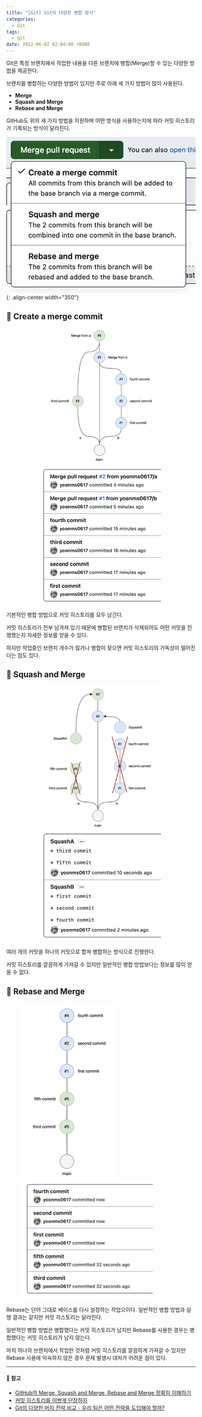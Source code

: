 ```yaml
---
title: "[Git] Git의 다양한 병합 방식"
categories:
  - Git
tags:
  - git
date: 2022-06-02 02:04:00 +0900
---
```


Git은 특정 브랜치에서 작업한 내용을 다른 브랜치에 병합(Merge)할 수 있는 다양한 방법을 제공한다.

브랜치를 병합하는 다양한 방법이 있지만 주로 아래 세 가지 방법이 많이 사용된다.

- **Merge**
- **Squash and Merge**
- **Rebase and Merge**

GitHub도 위의 세 가지 방법을 지원하며 어떤 방식을 사용하는지에 따라 커밋 히스토리가 기록되는 방식이 달라진다.

![git-branch-1](/assets/image/git/git-branch-1.png){: .align-center width="350"}

## 🎯 Create a merge commit

<p align="center">
  <img src="../../assets/image/git/git-branch-2.png" style="width: 320px; display: inline">
  <img src="../../assets/image/git/git-branch-3.png" style="width: 320px; display: inline">
</p>

기본적인 병합 방법으로 커밋 히스토리를 모두 남긴다.

커밋 히스토리가 전부 남겨져 있기 때문에 병합된 브랜치가 삭제되어도 어떤 커밋을 진행했는지 자세한 정보를 얻을 수 있다.

하지만 작업중인 브랜치 개수가 많거나 병합이 잦으면 커밋 히스토리의 가독성이 떨어진다는 점도 있다.

## 🎯 Squash and Merge

<p align="center">
  <img src="./../../assets/image/git/git-branch-4.png" style="width: 320px; display: inline">
  <img src="./../../assets/image/git/git-branch-5.png" style="width: 320px; display: inline">
</p>

<!-- <figure class="align-center">
  <img src="./../../assets/image/git/git-branch-4.png" style="width: 350px">
  <img src="./../../assets/image/git/git-branch-5.png" style="width: 355px">
</figure> -->

여러 개의 커밋을 하나의 커밋으로 합쳐 병합하는 방식으로 진행한다.

커밋 히스토리를 깔끔하게 가져갈 수 있지만 일반적인 병합 방법보다는 정보를 많이 얻을 수 없다.

## 🎯 Rebase and Merge

<figure class="align-center">
  <img src="./../../assets/image/git/git-branch-6.png" style="width: 250px">
  <img src="./../../assets/image/git/git-branch-7.png" style="width: 350px">
</figure>

Rebase는 단어 그대로 베이스를 다시 설정하는 작업으이다. 일반적인 병합 방법과 실행 결과는 같지만 커밋 히스토리는 달라진다.

일반적인 병합 방법은 병합했다는 커밋 히스토리가 남지만 Rebase를 사용한 경우는 병합했다는 커밋 히스토리가 남지 않는다.

마치 하나의 브랜치에서 작업한 것처럼 커밋 히스토리를 깔끔하게 가져갈 수 있지만 Rebase 사용에 익숙하지 않은 경우 문제 발생시 대처가 어려운 점이 있다.

---

#### 📌 참고

- [GitHub의 Merge, Squash and Merge, Rebase and Merge 정확히 이해하기](https://meetup.toast.com/posts/122)
- [커밋 히스토리를 이쁘게 단장하자](https://evan-moon.github.io/2019/08/30/commit-history-merge-strategy/)
- [Git의 다양한 머지 전략 비교 - 우리 팀은 어떤 전략을 도입해야 할까?](https://inmoonlight.github.io/2021/07/11/Git-merge-strategy/)